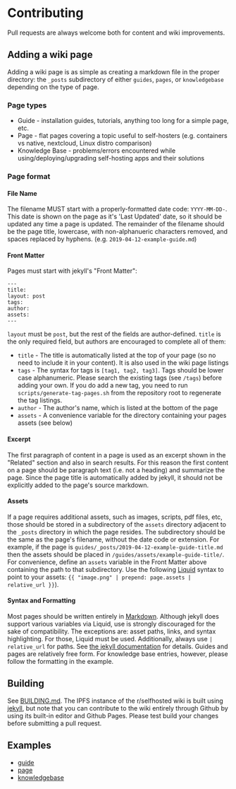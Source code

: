 # Contributing
Pull requests are always welcome both for content and wiki improvements.

## Adding a wiki page
Adding a wiki page is as simple as creating a markdown file in the proper directory: the `_posts` subdirectory of either `guides`, `pages`, or `knowledgebase` depending on the type of page.

### Page types
* Guide - installation guides, tutorials, anything too long for a simple page, etc.
* Page - flat pages covering a topic useful to self-hosters (e.g. containers vs native, nextcloud, Linux distro comparison)
* Knowledge Base - problems/errors encountered while using/deploying/upgrading self-hosting apps and their solutions

### Page format

#### File Name
The filename MUST start with a properly-formatted date code: `YYYY-MM-DD-`. This date is shown on the page as it's 'Last Updated' date, so it should be updated any time a page is updated. The remainder of the filename should be the page title, lowercase, with non-alphanueric characters removed, and spaces replaced by hyphens. (e.g. `2019-04-12-example-guide.md`)

#### Front Matter
Pages must start with jekyll's "Front Matter":
```
---
title:
layout: post
tags:
author:
assets:
---
```
`layout` must be `post`, but the rest of the fields are author-defined. `title` is the only required field, but authors are encouraged to complete all of them:
* `title` - The title is automatically listed at the top of your page (so no need to include it in your content). It is also used in the wiki page listings
* `tags` - The syntax for tags is `[tag1, tag2, tag3]`. Tags should be lower case alphanumeric. Please search the existing tags (see `/tags`) before adding your own. If you do add a new tag, you need to run `scripts/generate-tag-pages.sh` from the repository root to regenerate the tag listings.
* `author` - The author's name, which is listed at the bottom of the page
* `assets` - A convenience variable for the directory containing your pages assets (see below)

#### Excerpt
The first paragraph of content in a page is used as an excerpt shown in the "Related" section and also in search results. For this reason the first content on a page should be paragraph text (i.e. not a heading) and summarize the page. Since the page title is automatically added by jekyll, it should not be explicitly added to the page's source markdown.

#### Assets
If a page requires additional assets, such as images, scripts, pdf files, etc, those should be stored in a subdirectory of the `assets` directory adjacent to the `_posts` directory in which the page resides. The subdirectory should be the same as the page's filename, without the date code or extension. For example, if the page is `guides/_posts/2019-04-12-example-guide-title.md` then the assets should be placed in `/guides/assets/example-guide-title/`. For convenience, define an `assets` variable in the Front Matter above containing the path to that subdirectory. Use the following [Liquid](https://jekyllrb.com/docs/liquid/) syntax to point to your assets: `{{ "image.png" | prepend: page.assets | relative_url }}`).

#### Syntax and Formatting
Most pages should be written entirely in [Markdown](https://github.com/adam-p/markdown-here/wiki/Markdown-Cheatsheet). Although jekyll does support various variables via Liquid, use is strongly discouraged for the sake of compatibility. The exceptions are: asset paths, links, and syntax highlighting. For those, Liquid must be used. Additionally, always use `| relative_url` for paths. See [the jekyll documentation](https://jekyllrb.com/docs/liquid/tags/) for details. Guides and pages are relatively free form. For knowledge base entries, however, please follow the formatting in the example.

## Building
See [BUILDING.md](/BUILDING.md). The IPFS instance of the r/selfhosted wiki is built using [jekyll](https://jekyllrb.com/), but note that you can contribute to the wiki entirely through Github by using its built-in editor and Github Pages. Please test build your changes before submitting a pull request.

## Examples
* [guide](/examples/2019-04-12-example-guide.md)
* [page](/examples/2019-04-12-example-page.md)
* [knowledgebase](/examples/2019-04-12-example-kb.md)
